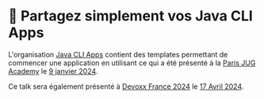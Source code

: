 # :floppy_disk: Partagez simplement vos Java CLI Apps

L'organisation [Java CLI Apps](https://github.com/java-cli-apps) contient des templates permettant de commencer une application en utilisant ce qui a été présenté à la [Paris JUG Academy](https://www.parisjug.org/events/2024/01-09-young-blood-11/) le [9 janvier 2024](https://youtu.be/Disp1KJDKzA?si=_Owz6_UxddetUzCT).

Ce talk sera également présenté à [Devoxx France 2024](https://www.devoxx.fr) le [17 Avril 2024](https://mobile.devoxx.com/events/devoxxfr2024/talks/36021/details).
